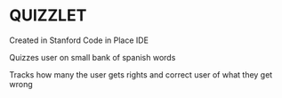 # QUIZZLET
Created in Stanford Code in Place IDE


Quizzes user on small bank of spanish words

Tracks how many the user gets rights and correct user of what they get wrong

